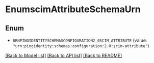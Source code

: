 # EnumscimAttributeSchemaUrn

## Enum


* `URNPINGIDENTITYSCHEMASCONFIGURATION2_0SCIM_ATTRIBUTE` (value: `"urn:pingidentity:schemas:configuration:2.0:scim-attribute"`)


[[Back to Model list]](../README.md#documentation-for-models) [[Back to API list]](../README.md#documentation-for-api-endpoints) [[Back to README]](../README.md)


